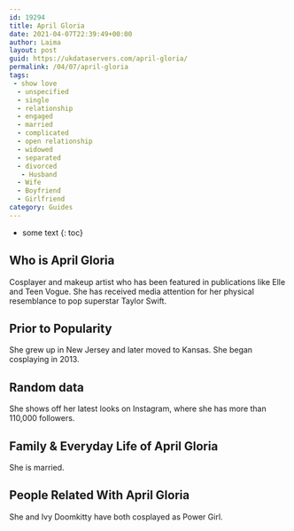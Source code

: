 ```yaml
---
id: 19294
title: April Gloria
date: 2021-04-07T22:39:49+00:00
author: Laima
layout: post
guid: https://ukdataservers.com/april-gloria/
permalink: /04/07/april-gloria
tags:
 - show love
  - unspecified
  - single
  - relationship
  - engaged
  - married
  - complicated
  - open relationship
  - widowed
  - separated
  - divorced
   - Husband
  - Wife
  - Boyfriend
  - Girlfriend
category: Guides
---
```


* some text
{: toc}


## Who is April Gloria
                  
                  
                  
Cosplayer and makeup artist who has been featured in publications like Elle and Teen Vogue. She has received media attention for her physical resemblance to pop superstar Taylor Swift. 
                  
              
            
              
            
                
                
                
## Prior to Popularity
                  
                  
                  
She grew up in New Jersey and later moved to Kansas. She began cosplaying in 2013.
                  
              
            
              
            
                
                
                
## Random data
                  
                  
                  
She shows off her latest looks on Instagram, where she has more than 110,000 followers.
                  
              
            
              
            
                
                
                
## Family & Everyday Life of April Gloria
                  
                  
                  
She is married.
                  
              
            
              
            
                
                
                
## People Related With April Gloria
                  
                  
                  
She and Ivy Doomkitty have both cosplayed as Power Girl.
                  
              
            
              
            
                
              
            
              
              
            
            
              
            
          
          
          